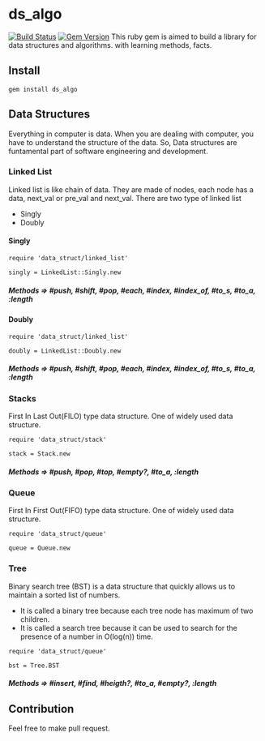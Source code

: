 # ds_algo
[![Build Status](https://travis-ci.com/imhtapm/ds_algo.svg?branch=master)](https://travis-ci.com/imhtapm/ds_algo)
[![Gem Version](https://badge.fury.io/rb/ds_algo.svg)](https://badge.fury.io/rb/ds_algo)
This ruby gem is aimed to build a library for data structures and algorithms. with learning methods, facts.

## Install

```
gem install ds_algo
```

## Data Structures

Everything in computer is data. When you are dealing with computer, you have to understand the structure of the data. So, Data structures are funtamental part of software engineering and development.

### Linked List
Linked list is like chain of data. They are made of nodes, each node has a data, next_val or pre_val and next_val.
There are two type of linked list 
- Singly
- Doubly

#### Singly

```
require 'data_struct/linked_list'

singly = LinkedList::Singly.new
```
##### Methods => #push, #shift, #pop, #each, #index, #index_of, #to_s, #to_a, :length

#### Doubly

```
require 'data_struct/linked_list'

doubly = LinkedList::Doubly.new
```
##### Methods => #push, #shift, #pop, #each, #index, #index_of, #to_s, #to_a, :length

### Stacks
First In Last Out(FILO) type data structure. One of widely used data structure. 

```
require 'data_struct/stack'

stack = Stack.new
```
##### Methods => #push, #pop, #top, #empty?, #to_a, :length

### Queue
First In First Out(FIFO) type data structure. One of widely used data structure. 

```
require 'data_struct/queue'

queue = Queue.new
```
### Tree
Binary search tree (BST) is a data structure that quickly allows us to maintain a sorted list of numbers.

- It is called a binary tree because each tree node has maximum of two children.
- It is called a search tree because it can be used to search for the presence of a number in O(log(n)) time.

```
require 'data_struct/queue'

bst = Tree.BST
```
##### Methods => #insert, #find, #heigth?, #to_a, #empty?, :length

## Contribution
Feel free to make pull request. 


